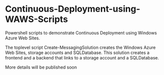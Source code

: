Continuous-Deployment-using-WAWS-Scripts
========================================

Powershell scripts to demonstrate Continuous Deployment using Windows Azure Web Sites.

The toplevel script Create-MessagingSolution creates the Windows Azure Web Sites, storage accounts and SQLDatabase.
This solution creates a frontend and a backend that links to a storage account and a SQLDatabase.

More details will be published soon

